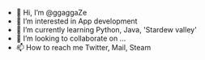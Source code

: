 - 👋 Hi, I’m @ggaggaZe
- 👀 I’m interested in App development
- 🌱 I’m currently learning Python, Java, 'Stardew valley'
- 💞️ I’m looking to collaborate on ...
- 📫 How to reach me Twitter, Mail, Steam

<!---
ggaggaZe/ggaggaZe is a ✨ special ✨ repository because its `README.md` (this file) appears on your GitHub profile.
You can click the Preview link to take a look at your changes.
--->
